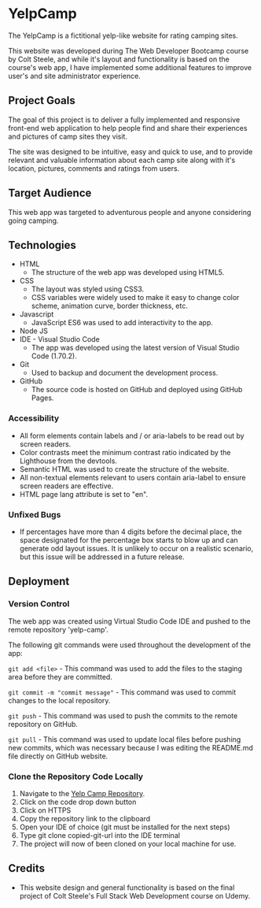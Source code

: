 # YelpCamp

The YelpCamp is a fictitional yelp-like website for rating camping sites. 

This website was developed during The Web Developer Bootcamp course by Colt Steele, and while it's layout and functionality is based on the course's web app, I have implemented some additional features to improve user's and site administrator experience.


## Project Goals

The goal of this project is to deliver a fully implemented and responsive front-end web application to help people find and share their experiences and pictures of camp sites they visit.

The site was designed to be intuitive, easy and quick to use, and to provide relevant and valuable information about each camp site along with it's location, pictures, comments and ratings from users.

## Target Audience

This web app was targeted to adventurous people and anyone considering going camping.

## Technologies

- HTML
  - The structure of the web app was developed using HTML5. 
- CSS
  - The layout was styled using CSS3. 
  - CSS variables were widely used to make it easy to change color scheme, animation curve, border thickness, etc.
- Javascript 
  - JavaScript ES6 was used to add interactivity to the app.
- Node JS
- IDE - Visual Studio Code
  - The app was developed using the latest version of Visual Studio Code (1.70.2).
- Git 
  - Used to backup and document the development process.
- GitHub
  - The source code is hosted on GitHub and deployed using GitHub Pages.

### Accessibility

- All form elements contain labels and / or aria-labels to be read out by screen readers. 
- Color contrasts meet the minimum contrast ratio indicated by the Lighthouse from the devtools.
- Semantic HTML was used to create the structure of the website.
- All non-textual elements relevant to users contain aria-label to ensure screen readers are effective. 
- HTML page lang attribute is set to "en".

### Unfixed Bugs
- If percentages have more than 4 digits before the decimal place, the space designated for the percentage box starts to blow up and can generate odd layout issues. It is unlikely to occur on a realistic scenario, but this issue will be addressed in a future release.

## Deployment

### Version Control

The web app was created using Virtual Studio Code IDE and pushed to the remote repository 'yelp-camp'.

The following git commands were used throughout the development of the app:

```git add <file>``` - This command was used to add the files to the staging area before they are committed.

```git commit -m "commit message"``` - This command was used to commit changes to the local repository. 

```git push``` - This command was used to push the commits to the remote repository on GitHub. 

```git pull``` - This command was used to update local files before pushing new commits, which was necessary because I was editing the README.md file directly on GitHub website. 

### Clone the Repository Code Locally
1. Navigate to the [Yelp Camp Repository](https://github.com/alexandrearantes1/yelp-camp).
2. Click on the code drop down button
3. Click on HTTPS
4. Copy the repository link to the clipboard
5. Open your IDE of choice (git must be installed for the next steps)
6. Type git clone copied-git-url into the IDE terminal
7. The project will now of been cloned on your local machine for use.


## Credits

- This website design and general functionality is based on the final project of Colt Steele's Full Stack Web Development course on Udemy.

